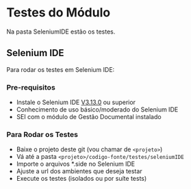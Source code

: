 # Testes do Módulo

Na pasta SeleniumIDE estão os testes.

## Selenium IDE
Para rodar os testes em Selenium IDE:

### Pre-requisitos
- Instale o Selenium IDE [V3.13.0](https://www.seleniumhq.org/selenium-ide/) ou superior
- Conhecimento de uso básico/moderado do Selenium IDE
- SEI com o módulo de Gestão Documental instalado

### Para Rodar os Testes
- Baixe o projeto deste git (vou chamar de `<projeto>`)
- Vá até a pasta `<projeto>/codigo-fonte/testes/seleniumIDE`
- Importe o arquivos *.side no Selenium IDE
- Ajuste a url dos ambientes que deseja testar 
- Execute os testes (isolados ou por suíte tests)
